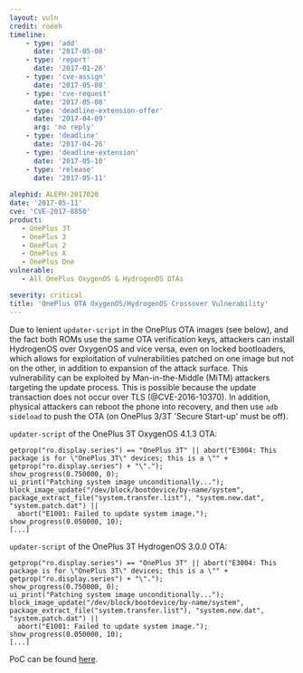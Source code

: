 ```yaml
---
layout: vuln
credit: roeeh
timeline:
    - type: 'add'
      date: '2017-05-08'
    - type: 'report'
      date: '2017-01-26'
    - type: 'cve-assign'
      date: '2017-05-08'
    - type: 'cve-request'
      date: '2017-05-08'
    - type: 'deadline-extension-offer'
      date: '2017-04-09'
      arg: 'no reply'
    - type: 'deadline'
      date: '2017-04-26'
    - type: 'deadline-extension'
      date: '2017-05-10'
    - type: 'release'
      date: '2017-05-11'
      
alephid: ALEPH-2017020
date: '2017-05-11'   
cve: 'CVE-2017-8850'
product:
   - OnePlus 3T
   - OnePlus 3
   - OnePlus 2
   - OnePlus X
   - OnePlus One   
vulnerable:
   - All OnePlus OxygenOS & HydrogenOS OTAs

severity: critical
title: 'OnePlus OTA OxygenOS/HydrogenOS Crossover Vulnerability'
---
```

Due to lenient `updater-script` in the OnePlus OTA images (see below), and the fact both ROMs use the same OTA verification keys, attackers can install HydrogenOS over OxygenOS and vice versa, even on locked bootloaders, which allows for exploitation of vulnerabilities patched on one image but not on the other, in addition to expansion of the attack surface. This vulnerability can be exploited by Man-in-the-Middle (MiTM) attackers targeting the update process. This is possible because the update transaction does not occur over TLS (@CVE-2016-10370). In addition, physical attackers can reboot the phone into recovery, and
then use `adb sideload` to push the OTA (on OnePlus 3/3T 'Secure Start-up' must be off).


`updater-script` of the OnePlus 3T OxygenOS 4.1.3 OTA:
```terminal
getprop("ro.display.series") == "OnePlus 3T" || abort("E3004: This package is for \"OnePlus 3T\" devices; this is a \"" + getprop("ro.display.series") + "\".");
show_progress(0.750000, 0);
ui_print("Patching system image unconditionally...");
block_image_update("/dev/block/bootdevice/by-name/system", package_extract_file("system.transfer.list"), "system.new.dat", "system.patch.dat") ||
  abort("E1001: Failed to update system image.");
show_progress(0.050000, 10);
[...]
```

`updater-script` of the OnePlus 3T HydrogenOS 3.0.0 OTA:
```terminal
getprop("ro.display.series") == "OnePlus 3T" || abort("E3004: This package is for \"OnePlus 3T\" devices; this is a \"" + getprop("ro.display.series") + "\".");
show_progress(0.750000, 0);
ui_print("Patching system image unconditionally...");
block_image_update("/dev/block/bootdevice/by-name/system", package_extract_file("system.transfer.list"), "system.new.dat", "system.patch.dat") ||
  abort("E1001: Failed to update system image.");
show_progress(0.050000, 10);
[...]
```

PoC can be found [here](https://github.com/alephsecurity/research/tree/master/OnePlusOTA).